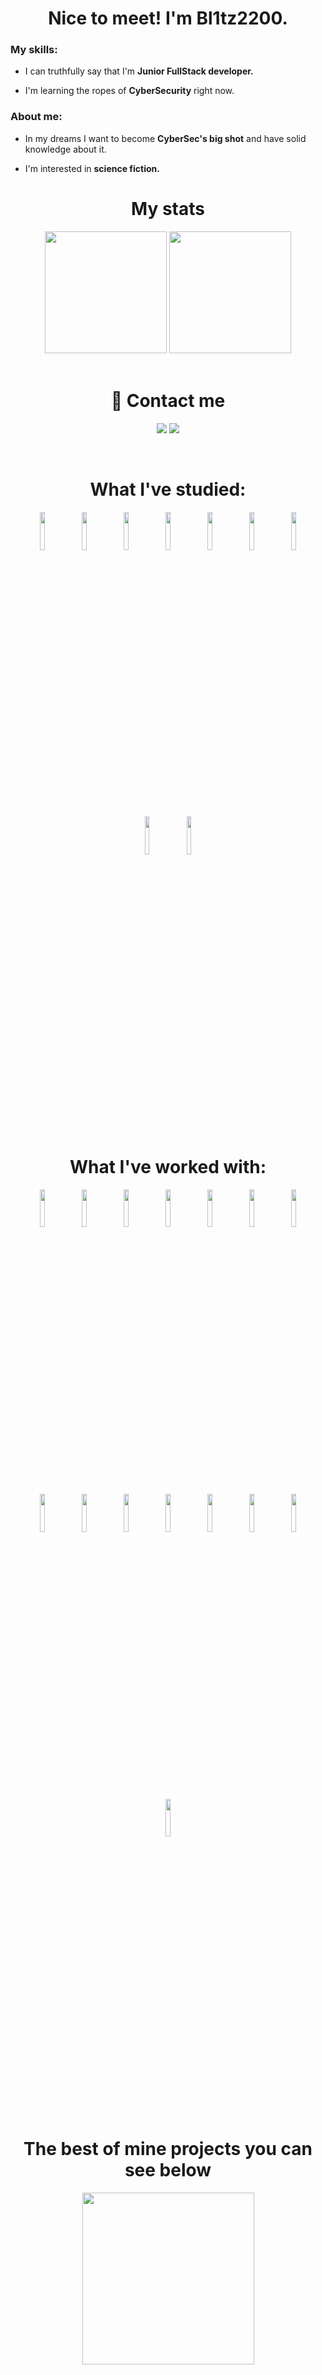 <div>
    <h1 align="center">Nice to meet! I'm Bl1tz2200. </h1>
    <div>
        <div>
            <h3>My skills:</h3></li>
            <ul>
                <li><p>I can truthfully say that I'm <b>Junior FullStack developer.</b></p></li>
                <li><p>I'm learning the ropes of <b>CyberSecurity</b> right now.</p></li>
            </ul>
        </div>
        <div>
            <h3>About me:</h3>
            <ul>
                <li><p>In my dreams I want to become <b>CyberSec's big shot</b> and have solid knowledge about it.</p></li>
                <li><p>I'm interested in <b>science fiction.</b></p></li>
            </ul>
        </div>
    </div>
</div>
<div>
    <h1 align="center">My stats</h1>
    <div align="center">
        <img src="https://github-readme-stats.vercel.app/api?username=Bl1tz2200&show_icons=true&theme=dark&icon_color=77d9c6" height="195vw">
        <img src="https://github-readme-stats.vercel.app/api/top-langs/?username=Bl1tz2200&layout=compact&theme=dark&icon_color=77d9c6" height="195vw">
    </div>
</div>
<br>
<div>
    <h1 align="center">🔗 Contact me</h1>
    <p align="center">
        <a href="https://t.me/Blitz_2200"><img src="https://img.shields.io/badge/Telegram-white?logo=telegram&style=for-the-badge"></a>
        <a href="https://discord.gg/637926492898328577"><img src="https://img.shields.io/badge/bl1tz2200-white?logo=discord&style=for-the-badge"></a>
    </p>
</div>
<br>
<div>
    <h1 align="center">What I've studied:</h1>
    <div align="center">
        <a href="https://www.terraform.io/"><img src="https://www.svgrepo.com/show/354447/terraform-icon.svg" width="12.5%"></a>
        <a href="https://www.ansible.com/"><img src="https://www.svgrepo.com/show/373429/ansible.svg" width="12.5%"></a>
        <a href="https://www.jenkins.io/"><img src="https://www.svgrepo.com/show/353929/jenkins.svg" width="12.5%"></a>
        <a href="https://about.gitlab.com/"><img src="https://www.svgrepo.com/show/448226/gitlab.svg" width="12.5%"></a>
        <a href="https://prometheus.io/"><img src="https://www.svgrepo.com/show/374008/prometheus.svg" width="12.5%"></a>
        <a href="https://grafana.com/"><img src="https://www.svgrepo.com/show/448228/grafana.svg" width="12.5%"></a>
        <a href="https://www.docker.com/"><img src="https://www.svgrepo.com/show/448221/docker.svg" width="12.5%"></a>
        <a href="https://en.wikipedia.org/wiki/C%2B%2B"><img src="https://www.svgrepo.com/show/373528/cpp3.svg" width="12.5%"></a>
        <a href="https://en.wikipedia.org/wiki/Bash_(Unix_shell)"><img src="https://www.svgrepo.com/show/353478/bash-icon.svg" width="12.5%"></a>
    </div>
</div>
<br>
<div>
    <h1 align="center">What I've worked with:</h1>
    <div align="center">
        <a href="https://www.mysql.com/"><img src="https://www.svgrepo.com/show/303251/mysql-logo.svg" width="12.5%"></a>
        <a href="https://ubuntu.com/"><img src="https://www.svgrepo.com/show/452122/ubuntu.svg" width="12.5%"></a>
        <a href="https://kubernetes.io/"><img src="https://www.svgrepo.com/show/376331/kubernetes.svg" width="12.5%"></a>
        <a href="https://nginx.org/"><img src="https://www.svgrepo.com/show/354115/nginx.svg" width="12.5%"></a>
        <a href="https://www.apache.org/"><img src="https://www.svgrepo.com/show/373433/apache.svg" width="12.5%"></a>
        <a href="https://en.wikipedia.org/wiki/HTML"><img src="https://www.svgrepo.com/show/349402/html5.svg" width="12.5%"></a>
        <a href="https://en.wikipedia.org/wiki/CSS"><img src="https://www.svgrepo.com/show/349330/css3.svg" width="12.5%"></a>
        <a href="https://en.wikipedia.org/wiki/JavaScript"><img src="https://www.svgrepo.com/show/355081/js.svg" width="12.5%"></a>
        <a href="https://react.dev/"><img src="https://www.svgrepo.com/show/452092/react.svg" width="12.5%"></a>
        <a href="https://vitejs.dev/"><img src="https://www.svgrepo.com/show/374167/vite.svg" width="12.5%"></a>
        <a href="https://www.python.org/"><img src="https://www.svgrepo.com/show/374016/python.svg" width="12.5%"></a>
        <a href="https://go.dev/"><img src="https://www.svgrepo.com/show/353795/go.svg" width="12.5%"></a>
        <a href="https://nextjs.org/"><img src="https://www.svgrepo.com/show/369457/nextjs.svg" width="12.5%"></a>
        <a href="https://nestjs.com/"><img src="https://www.svgrepo.com/show/373872/nestjs.svg" width="12.5%"></a>
        <a href="https://nodejs.org/en"><img src="https://www.svgrepo.com/show/303658/nodejs-1-logo.svg" width="12.5%"></a>
    </div>
</div>
<br>
<div>
    <h1 align="center"><strong>The best of mine projects you can see below</strong></h1>
    <p align="center">
        <img src="https://www.reshot.com/preview-assets/icons/KYN7XV4G8S/down-arrow-KYN7XV4G8S.svg" width="275">
    </p>
</div>
